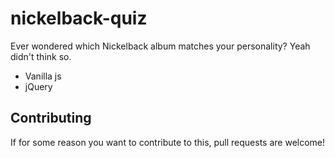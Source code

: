 # nickelback-quiz
Ever wondered which Nickelback album matches your personality? Yeah didn't think so.

* Vanilla js
* jQuery

## Contributing

If for some reason you want to contribute to this, pull requests are welcome!
